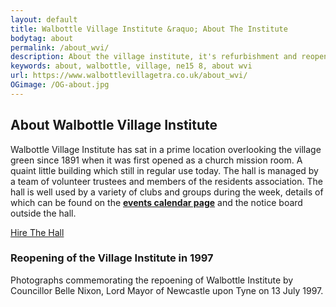 ```yaml
---
layout: default
title: Walbottle Village Institute &raquo; About The Institute
bodytag: about
permalink: /about_wvi/
description: About the village institute, it's refurbishment and reopening in July 1997.
keywords: about, walbottle, village, ne15 8, about wvi
url: https://www.walbottlevillagetra.co.uk/about_wvi/
OGimage: /OG-about.jpg
---
```

<div class="container-fluid">
	<div class="row intro">  
	  	<div class="col-sm-8 col-xs-12">
			<h2><strong>About Walbottle Village Institute</strong></h2>
			<p>Walbottle Village Institute has sat in a prime location overlooking the village green since 1891 when it was first opened as a church mission room. A quaint little building which still in regular use today. The hall is managed by a team of volunteer trustees and members of the residents association. The hall is well used by a variety of clubs and groups during the week, details of which can be found on the <a href="../wvi_events_calendar/" title="visit the events calendar page" target="_self"><strong>events calendar page</strong></a> and the notice board outside the hall.</p>
		</div>  
	  	<div class="col-sm-4 col-xs-12">
			<a href="../wvi_hire/" title="hire the institute hall" target="_self" class="hire" accesskey="h">Hire The Hall</a>
		</div>   
	</div> 
	<div class="row">
		<div class="col-sm-10 col-sm-offset-1 col-xs-12 aboutWrap">
			<h3><strong>Reopening of the Village Institute in 1997</strong></h3>
			<p>Photographs commemorating the repoening of Walbottle Institute by Councillor Belle Nixon, Lord Mayor of Newcastle upon Tyne on 13 July 1997.</p>
		<div class="fotorama" data-nav="thumbs" data-thumbwidth="125" data-thumbheight="84" data-thumbmargin="10" data-height="60%" data-fit="contain" data-transition="crossfade" data-keyboard="true" data-arrows="true" data-click="true" data-swipe="true" data-trackpad="true">
		    <a href="../assets/images/wvi-opening/institute-re-opening-1997-1.jpg" data-thumb="../assets/images/thumbs-84px/wvi-opening/institute-re-opening-1997-1-thumb.jpg"  alt="The reopening of Walbottle Village Institute by Councillor Belle Nixon, Lord Mayor of Newcastle upon Tyne on 13 July 1997" class="img-responsive"></a>
		    <a href="../assets/images/wvi-opening/institute-re-opening-1997-2.jpg" data-thumb="../assets/images/thumbs-84px/wvi-opening/institute-re-opening-1997-2-thumb.jpg"  alt="The reopening of Walbottle Village Institute by Councillor Belle Nixon, Lord Mayor of Newcastle upon Tyne on 13 July 1997" class="img-responsive"></a>
		    <a href="../assets/images/wvi-opening/institute-re-opening-1997-3.jpg" data-thumb="../assets/images/thumbs-84px/wvi-opening/institute-re-opening-1997-3-thumb.jpg"  alt="The reopening of Walbottle Village Institute by Councillor Belle Nixon, Lord Mayor of Newcastle upon Tyne on 13 July 1997" class="img-responsive"></a>
		    <a href="../assets/images/wvi-opening/institute-re-opening-1997-4.jpg" data-thumb="../assets/images/thumbs-84px/wvi-opening/institute-re-opening-1997-4-thumb.jpg"  alt="The reopening of Walbottle Village Institute by Councillor Belle Nixon, Lord Mayor of Newcastle upon Tyne on 13 July 1997" class="img-responsive"></a>
		    <a href="../assets/images/wvi-opening/institute-re-opening-1997-5.jpg" data-thumb="../assets/images/thumbs-84px/wvi-opening/institute-re-opening-1997-5-thumb.jpg"  alt="The reopening of Walbottle Village Institute by Councillor Belle Nixon, Lord Mayor of Newcastle upon Tyne on 13 July 1997" class="img-responsive"></a>
		    <a href="../assets/images/wvi-opening/institute-re-opening-1997-6.jpg" data-thumb="../assets/images/thumbs-84px/wvi-opening/institute-re-opening-1997-6-thumb.jpg"  alt="The reopening of Walbottle Village Institute by Councillor Belle Nixon, Lord Mayor of Newcastle upon Tyne on 13 July 1997" class="img-responsive"></a>
		    <a href="../assets/images/wvi-opening/institute-re-opening-1997-7.jpg" data-thumb="../assets/images/thumbs-84px/wvi-opening/institute-re-opening-1997-7-thumb.jpg"  alt="The reopening of Walbottle Village Institute by Councillor Belle Nixon, Lord Mayor of Newcastle upon Tyne on 13 July 1997" class="img-responsive"></a>
		    <a href="../assets/images/wvi-opening/institute-re-opening-1997-8.jpg" data-thumb="../assets/images/thumbs-84px/wvi-opening/institute-re-opening-1997-8-thumb.jpg"  alt="The reopening of Walbottle Village Institute by Councillor Belle Nixon, Lord Mayor of Newcastle upon Tyne on 13 July 1997" class="img-responsive"></a>
		    <a href="../assets/images/wvi-opening/institute-re-opening-1997-9.jpg" data-thumb="../assets/images/thumbs-84px/wvi-opening/institute-re-opening-1997-9-thumb.jpg"  alt="The reopening of Walbottle Village Institute by Councillor Belle Nixon, Lord Mayor of Newcastle upon Tyne on 13 July 1997" class="img-responsive"></a>
		    <a href="../assets/images/wvi-opening/institute-re-opening-1997-10.jpg" data-thumb="../assets/images/thumbs-84px/wvi-opening/institute-re-opening-1997-10-thumb.jpg"  alt="The reopening of Walbottle Village Institute by Councillor Belle Nixon, Lord Mayor of Newcastle upon Tyne on 13 July 1997" class="img-responsive"></a>
		    <a href="../assets/images/wvi-opening/institute-re-opening-1997-11.jpg" data-thumb="../assets/images/thumbs-84px/wvi-opening/institute-re-opening-1997-11-thumb.jpg"  alt="The reopening of Walbottle Village Institute by Councillor Belle Nixon, Lord Mayor of Newcastle upon Tyne on 13 July 1997" class="img-responsive"></a>
		    <a href="../assets/images/wvi-opening/institute-re-opening-1997-12.jpg" data-thumb="../assets/images/thumbs-84px/wvi-opening/institute-re-opening-1997-12-thumb.jpg"  alt="The reopening of Walbottle Village Institute by Councillor Belle Nixon, Lord Mayor of Newcastle upon Tyne on 13 July 1997" class="img-responsive"></a>
		    <a href="../assets/images/wvi-opening/institute-re-opening-1997-13.jpg" data-thumb="../assets/images/thumbs-84px/wvi-opening/institute-re-opening-1997-13-thumb.jpg"  alt="The reopening of Walbottle Village Institute by Councillor Belle Nixon, Lord Mayor of Newcastle upon Tyne on 13 July 1997" class="img-responsive"></a>
		    <a href="../assets/images/wvi-opening/institute-re-opening-1997-14.jpg" data-thumb="../assets/images/thumbs-84px/wvi-opening/institute-re-opening-1997-14-thumb.jpg"  alt="The reopening of Walbottle Village Institute by Councillor Belle Nixon, Lord Mayor of Newcastle upon Tyne on 13 July 1997" class="img-responsive"></a>
		    <a href="../assets/images/wvi-opening/institute-re-opening-1997-15.jpg" data-thumb="../assets/images/thumbs-84px/wvi-opening/institute-re-opening-1997-15-thumb.jpg"  alt="The reopening of Walbottle Village Institute by Councillor Belle Nixon, Lord Mayor of Newcastle upon Tyne on 13 July 1997" class="img-responsive"></a>
		    <a href="../assets/images/wvi-opening/institute-re-opening-1997-16.jpg" data-thumb="../assets/images/thumbs-84px/wvi-opening/institute-re-opening-1997-16-thumb.jpg"  alt="The reopening of Walbottle Village Institute by Councillor Belle Nixon, Lord Mayor of Newcastle upon Tyne on 13 July 1997" class="img-responsive"></a>
		    <a href="../assets/images/wvi-opening/institute-re-opening-1997-17.jpg" data-thumb="../assets/images/thumbs-84px/wvi-opening/institute-re-opening-1997-17-thumb.jpg"  alt="The reopening of Walbottle Village Institute by Councillor Belle Nixon, Lord Mayor of Newcastle upon Tyne on 13 July 1997" class="img-responsive"></a>
		    <a href="../assets/images/wvi-opening/institute-re-opening-1997-18.jpg" data-thumb="../assets/images/thumbs-84px/wvi-opening/institute-re-opening-1997-18-thumb.jpg"  alt="The reopening of Walbottle Village Institute by Councillor Belle Nixon, Lord Mayor of Newcastle upon Tyne on 13 July 1997" class="img-responsive"></a>
		    <a href="../assets/images/wvi-opening/institute-re-opening-1997-19.jpg" data-thumb="../assets/images/thumbs-84px/wvi-opening/institute-re-opening-1997-19-thumb.jpg"  alt="The reopening of Walbottle Village Institute by Councillor Belle Nixon, Lord Mayor of Newcastle upon Tyne on 13 July 1997" class="img-responsive"></a>
		    <a href="../assets/images/wvi-opening/institute-re-opening-1997-20.jpg" data-thumb="../assets/images/thumbs-84px/wvi-opening/institute-re-opening-1997-20-thumb.jpg"  alt="The reopening of Walbottle Village Institute by Councillor Belle Nixon, Lord Mayor of Newcastle upon Tyne on 13 July 1997" class="img-responsive"></a>
		    <a href="../assets/images/wvi-opening/institute-re-opening-1997-21.jpg" data-thumb="../assets/images/thumbs-84px/wvi-opening/institute-re-opening-1997-21-thumb.jpg"  alt="The reopening of Walbottle Village Institute by Councillor Belle Nixon, Lord Mayor of Newcastle upon Tyne on 13 July 1997" class="img-responsive"></a>
		    <a href="../assets/images/wvi-opening/institute-re-opening-1997-22.jpg" data-thumb="../assets/images/thumbs-84px/wvi-opening/institute-re-opening-1997-22-thumb.jpg"  alt="The reopening of Walbottle Village Institute by Councillor Belle Nixon, Lord Mayor of Newcastle upon Tyne on 13 July 1997" class="img-responsive"></a>
		    <a href="../assets/images/wvi-opening/institute-re-opening-1997-23.jpg" data-thumb="../assets/images/thumbs-84px/wvi-opening/institute-re-opening-1997-23-thumb.jpg"  alt="The reopening of Walbottle Village Institute by Councillor Belle Nixon, Lord Mayor of Newcastle upon Tyne on 13 July 1997" class="img-responsive"></a>
		    <a href="../assets/images/wvi-opening/institute-re-opening-1997-24.jpg" data-thumb="../assets/images/thumbs-84px/wvi-opening/institute-re-opening-1997-24-thumb.jpg"  alt="The reopening of Walbottle Village Institute by Councillor Belle Nixon, Lord Mayor of Newcastle upon Tyne on 13 July 1997" class="img-responsive"></a>
		    <a href="../assets/images/wvi-opening/institute-re-opening-1997-25.jpg" data-thumb="../assets/images/thumbs-84px/wvi-opening/institute-re-opening-1997-25-thumb.jpg"  alt="The reopening of Walbottle Village Institute by Councillor Belle Nixon, Lord Mayor of Newcastle upon Tyne on 13 July 1997" class="img-responsive"></a>
		    <a href="../assets/images/wvi-opening/institute-re-opening-1997-26.jpg" data-thumb="../assets/images/thumbs-84px/wvi-opening/institute-re-opening-1997-26-thumb.jpg"  alt="The reopening of Walbottle Village Institute by Councillor Belle Nixon, Lord Mayor of Newcastle upon Tyne on 13 July 1997" class="img-responsive"></a>
		    <a href="../assets/images/wvi-opening/institute-re-opening-1997-27.jpg" data-thumb="../assets/images/thumbs-84px/wvi-opening/institute-re-opening-1997-27-thumb.jpg"  alt="The reopening of Walbottle Village Institute by Councillor Belle Nixon, Lord Mayor of Newcastle upon Tyne on 13 July 1997" class="img-responsive"></a>
		    <a href="../assets/images/wvi-opening/institute-re-opening-1997-28.jpg" data-thumb="../assets/images/thumbs-84px/wvi-opening/institute-re-opening-1997-28-thumb.jpg"  alt="The reopening of Walbottle Village Institute by Councillor Belle Nixon, Lord Mayor of Newcastle upon Tyne on 13 July 1997" class="img-responsive"></a>
		    <a href="../assets/images/wvi-opening/institute-re-opening-1997-29.jpg" data-thumb="../assets/images/thumbs-84px/wvi-opening/institute-re-opening-1997-29-thumb.jpg"  alt="The reopening of Walbottle Village Institute by Councillor Belle Nixon, Lord Mayor of Newcastle upon Tyne on 13 July 1997" class="img-responsive"></a>
		    <a href="../assets/images/wvi-opening/institute-re-opening-1997-30.jpg" data-thumb="../assets/images/thumbs-84px/wvi-opening/institute-re-opening-1997-30-thumb.jpg"  alt="The reopening of Walbottle Village Institute by Councillor Belle Nixon, Lord Mayor of Newcastle upon Tyne on 13 July 1997" class="img-responsive"></a>
		    <a href="../assets/images/wvi-opening/institute-re-opening-1997-31.jpg" data-thumb="../assets/images/thumbs-84px/wvi-opening/institute-re-opening-1997-31-thumb.jpg"  alt="The reopening of Walbottle Village Institute by Councillor Belle Nixon, Lord Mayor of Newcastle upon Tyne on 13 July 1997" class="img-responsive"></a>
		    <a href="../assets/images/wvi-opening/institute-re-opening-1997-32.jpg" data-thumb="../assets/images/thumbs-84px/wvi-opening/institute-re-opening-1997-32-thumb.jpg"  alt="The reopening of Walbottle Village Institute by Councillor Belle Nixon, Lord Mayor of Newcastle upon Tyne on 13 July 1997" class="img-responsive"></a>
		    <a href="../assets/images/wvi-opening/institute-re-opening-1997-33.jpg" data-thumb="../assets/images/thumbs-84px/wvi-opening/institute-re-opening-1997-33-thumb.jpg"  alt="The reopening of Walbottle Village Institute by Councillor Belle Nixon, Lord Mayor of Newcastle upon Tyne on 13 July 1997" class="img-responsive"></a>
		    <a href="../assets/images/wvi-opening/institute-re-opening-1997-34.jpg" data-thumb="../assets/images/thumbs-84px/wvi-opening/institute-re-opening-1997-34-thumb.jpg"  alt="The reopening of Walbottle Village Institute by Councillor Belle Nixon, Lord Mayor of Newcastle upon Tyne on 13 July 1997" class="img-responsive"></a>
		    <a href="../assets/images/wvi-opening/institute-re-opening-1997-35.jpg" data-thumb="../assets/images/thumbs-84px/wvi-opening/institute-re-opening-1997-35-thumb.jpg"  alt="The reopening of Walbottle Village Institute by Councillor Belle Nixon, Lord Mayor of Newcastle upon Tyne on 13 July 1997" class="img-responsive"></a>
		    <a href="../assets/images/wvi-opening/institute-re-opening-1997-36.jpg" data-thumb="../assets/images/thumbs-84px/wvi-opening/institute-re-opening-1997-36-thumb.jpg"  alt="The reopening of Walbottle Village Institute by Councillor Belle Nixon, Lord Mayor of Newcastle upon Tyne on 13 July 1997" class="img-responsive"></a>
		</div>
		</div> 
	</div>
</div> <!-- /container -->
